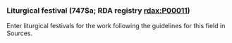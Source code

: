 ### Liturgical festival (747$a; RDA registry [rdax:P00011](http://www.rdaregistry.info/Elements/x/#P00011))

Enter liturgical festivals for the work following the guidelines for this field in Sources.
